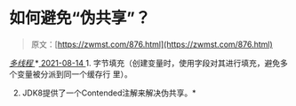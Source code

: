 <!--yml
category: 未分类
date: 0001-01-01 00:00:00
--->

# 如何避免“伪共享”？

> 原文：[https://zwmst.com/876.html](https://zwmst.com/876.html)

   [ *多线程* ](https://zwmst.com/%e5%a4%9a%e7%ba%bf%e7%a8%8b)*[ <time datetime="2021-08-14T09:30:25+08:00"> 2021-08-14 </time> ](https://zwmst.com/876.html)  1.  字节填充（创建变量时，使用字段对其进行填充，避免多个变量被分派到同一个缓存行 里）。

2.  JDK8提供了一个Contended注解来解决伪共享。*